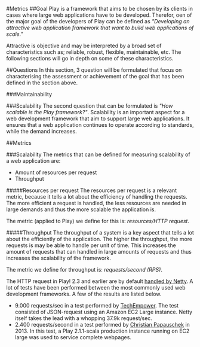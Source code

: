 #Metrics
##Goal
Play is a framework that aims to be chosen by its clients in cases where large web applications have to be developed. Therefor, oen of the major goal of the developers of Play can be defined as _"Developing an attractive web application framework that want to build web applications of scale."_

Attractive is objective and may be interpreted by a broad set of characteristics such as; reliable, robust, flexible, maintainable, etc. The following sections will go in depth on some of these characteristics.

##Questions
In this section, 3 question will be formulated that focus on characterising the assessment or achievement of the goal that has been defined in the section above.

###Maintainability

###Scalability
The second question that can be formulated is _"How scalable is the Play framework?"_. Scalability is an important aspect for a web development framework that aim to support large web applications. It ensures that a web application continues to operate according to standards, while the demand increases.

##Metrics

###Scalability
The metrics that can be defined for measuring scalability of a web application are:
* Amount of resources per request
* Throughput

#####Resources per request
The resources per request is a relevant metric, because it tells a lot about the efficiency of handling the requests. The more efficient a request is handled, the less resources are needed in large demands and thus the more scalable the application is.

The metric (applied to Play) we define for this is: _resources/HTTP request_.



#####Throughput
The throughput of a system is a key aspect that tells a lot about the efficiently of the application. The higher the throughput, the more requests is may be able to handle per unit of time. This increases the amount of requests that can handled in large amounts of requests and thus increases the scalability of the framework.

The metric we define for throughput is: _requests/second (RPS)_.

The HTTP request in Play! 2.3 and earlier are by default [handled by Netty](https://www.playframework.com/documentation/1.1/api/play/mvc/class-use/Http.Request.html). A lot of tests have been performed between the most commonly used web development frameworks. A few of the results are listed below.

* 9.000 requests/sec in a test performed by [TechEmpower](http://www.techempower.com/blog/2013/04/05/frameworks-round-2/). The test consisted of JSON-request using an Amazon EC2 Large instance. Netty itself takes the lead with a whopping 37.9k request/sec.
* 2.400 requests/second in a test performed by [Christian Papauschek](http://blog.papauschek.com/2013/04/real-world-performance-of-the-play-framework-on-ec2/) in 2013. In this test, a Play 2.1.1-scala production instance running on EC2 large was used to service complete webpages. 


